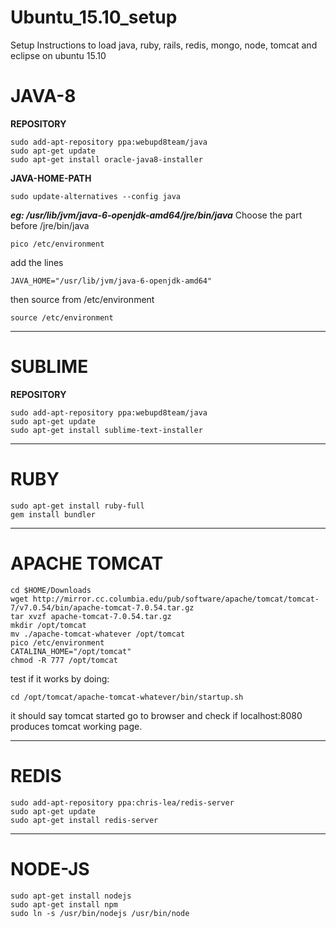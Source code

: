# Ubuntu_15.10_setup
Setup Instructions to load java, ruby, rails, redis, mongo, node, tomcat and eclipse on ubuntu 15.10 

# JAVA-8

__REPOSITORY__
```
sudo add-apt-repository ppa:webupd8team/java
sudo apt-get update
sudo apt-get install oracle-java8-installer
```
__JAVA-HOME-PATH__

```
sudo update-alternatives --config java
```

___eg:  /usr/lib/jvm/java-6-openjdk-amd64/jre/bin/java___
Choose the part before /jre/bin/java

```
pico /etc/environment
```
add the lines 

```
JAVA_HOME="/usr/lib/jvm/java-6-openjdk-amd64"
```

then source from /etc/environment
```
source /etc/environment
```

---

# SUBLIME

__REPOSITORY__
```
sudo add-apt-repository ppa:webupd8team/java
sudo apt-get update
sudo apt-get install sublime-text-installer
```

---

# RUBY
```
sudo apt-get install ruby-full
gem install bundler
```

---


# APACHE TOMCAT

```
cd $HOME/Downloads
wget http://mirror.cc.columbia.edu/pub/software/apache/tomcat/tomcat-7/v7.0.54/bin/apache-tomcat-7.0.54.tar.gz
tar xvzf apache-tomcat-7.0.54.tar.gz
mkdir /opt/tomcat
mv ./apache-tomcat-whatever /opt/tomcat
pico /etc/environment
CATALINA_HOME="/opt/tomcat"
chmod -R 777 /opt/tomcat
```
test if it works by doing:

```
cd /opt/tomcat/apache-tomcat-whatever/bin/startup.sh
```

it should say tomcat started
go to browser and check if 
localhost:8080 produces tomcat working page.

---


# REDIS

```
sudo add-apt-repository ppa:chris-lea/redis-server
sudo apt-get update
sudo apt-get install redis-server
```
---

# NODE-JS

```
sudo apt-get install nodejs
sudo apt-get install npm
sudo ln -s /usr/bin/nodejs /usr/bin/node
```
